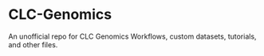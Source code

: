 # CLC-Genomics
An unofficial repo for CLC Genomics Workflows, custom datasets, tutorials, and other files.
